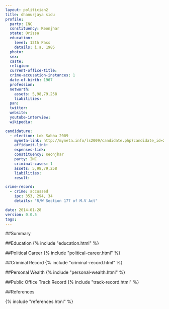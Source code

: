 ```yaml
---
layout: politician2
title: dhanurjaya sidu
profile: 
  party: INC
  constituency: Keonjhar
  state: Orissa
  education: 
    level: 12th Pass
    details: i.a, 1985
  photo: 
  sex: 
  caste: 
  religion: 
  current-office-title: 
  crime-accusation-instances: 1
  date-of-birth: 1967
  profession: 
  networth: 
    assets: 5,98,79,258
    liabilities: 
  pan: 
  twitter: 
  website: 
  youtube-interview: 
  wikipedia: 

candidature: 
  - election: Lok Sabha 2009
    myneta-link: http://myneta.info/ls2009/candidate.php?candidate_id=2434
    affidavit-link: 
    expenses-link: 
    constituency: Keonjhar 
    party: INC
    criminal-cases: 1
    assets: 5,98,79,258
    liabilities: 
    result:  

crime-record: 
  - crime: accussed
    ipc: 353, 294, 34
    details: "R/W Section 177 of M.V Act" 

date: 2014-01-28
version: 0.0.5
tags: 
---
```

##Summary


##Education
{% include "education.html" %}


##Political Career
{% include "political-career.html" %}


##Criminal Record
{% include "criminal-record.html" %}


##Personal Wealth
{% include "personal-wealth.html" %}


##Public Office Track Record
{% include "track-record.html" %}


##References


{% include "references.html" %}